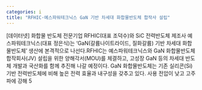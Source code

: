 ```yaml
---
categories: i
title: "RFHIC·예스파워테크닉스 GaN 기반 차세대 화합물반도체 합작사 설립"
---
```

[데이터넷] 화합물 반도체 전문기업 RFHIC(대표 조덕수)와 SiC 전력반도체 제조사 예스파워테크닉스(대표 정은식)는 ‘GaN(갈륨나이트라이드, 질화갈륨) 기반 차세대 화합물반도체’ 생산에 본격적으로 나선다.RFHIC는 예스파워테크닉스와 GaN 화합물반도체 합작회사(JV) 설립을 위한 양해각서(MOU)를 체결하고, 고성장 GaN 등의 차세대 반도체 개발과 국산화를 함께 추진해 나갈 예정이다. GaN 화합물반도체는 기존 실리콘(Si) 기반 전력반도체에 비해 높은 전력 효율과 내구성을 갖추고 있다. 사용 전압이 낮고 고주파에 강해 5